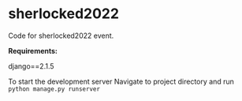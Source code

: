 # sherlocked2022
Code for sherlocked2022 event.

**Requirements:**

django==2.1.5

To start the development server
Navigate to project directory and run `python manage.py runserver`
